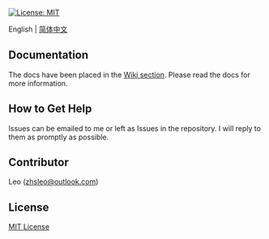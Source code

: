 [![License: MIT](https://img.shields.io/badge/License-MIT-yellow.svg)](https://opensource.org/licenses/MIT)

English | [简体中文](./README-CN.md)

## Documentation
The docs have been placed in the [Wiki section](https://github.com/CNILeo/DNN-Accelerator/wiki). Please read the docs for more information.

## How to Get Help 
Issues can be emailed to me or left as Issues in the repository. I will reply to them as promptly as possible.

## Contributor
Leo (zhsleo@outlook.com)

## License
[MIT License](./LICENSE)
